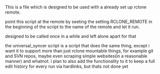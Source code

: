 This is a file which is designed to be used with a already set up rclone remote.

point this script at the remote by seeting the setting RCLONE_REMOTE in the beginning of the script to the name of the remote and let it run.

designed to be called once in a while and left alone apart for that 

the universal_syncer script is a script that does the same thing, except i want it to support more than just rclone mountable things, for example git and SVN repos, maybe even scraping simple websites(in a reasonable manner) and whatnot. i plan to also add the functionality to it to keep a full edit history for every run via hardlinks, but thats not done yet



